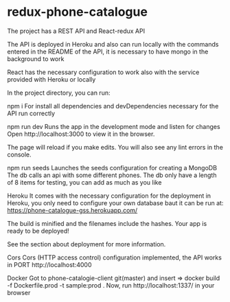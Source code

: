 # redux-phone-catalogue
The project has a REST API and React-redux API

The API is deployed in Heroku and also can run locally with the commands entered in the README of the API, it is necessary to have mongo in the background to work

React has the necessary configuration to work also with the service provided with Heroku or locally

In the project directory, you can run:

npm i
For install all dependencies and devDependencies necessary for the API run correctly

npm run dev
Runs the app in the development mode and listen for changes
Open http://localhost:3000 to view it in the browser.

The page will reload if you make edits.
You will also see any lint errors in the console.

npm run seeds
Launches the seeds configuration for creating a MongoDB
The db calls an api with some different phones. The db only have a length of 8 items for testing, you can add as much as you like

Heroku
It comes with the necessary configuration for the deployment in Heroku, you only need to configure your own database baut it can be run at: https://phone-catalogue-gss.herokuapp.com/

The build is minified and the filenames include the hashes.
Your app is ready to be deployed!

See the section about deployment for more information.

Cors
Cors (HTTP access control) configuration implemented, the API works in PORT http://localhost:4000


Docker
Got to phone-catalogie-client git(master) and insert => docker build -f Dockerfile.prod -t sample:prod .
Now, run http://localhost:1337/ in your browser




